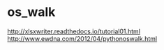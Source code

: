 # os_walk
http://xlsxwriter.readthedocs.io/tutorial01.html
http://www.ewdna.com/2012/04/pythonoswalk.html